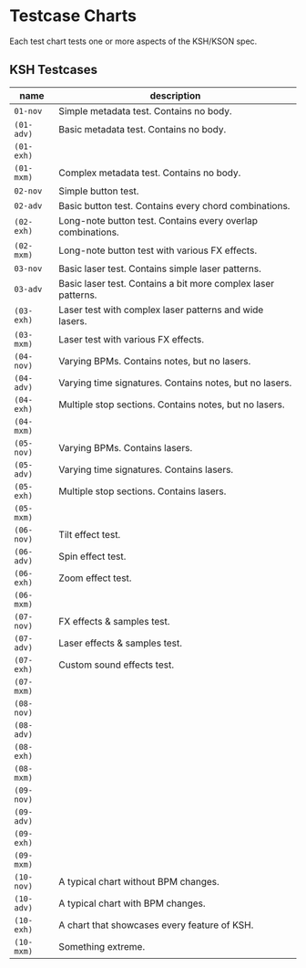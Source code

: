 # Testcase Charts

Each test chart tests one or more aspects of the KSH/KSON spec.

## KSH Testcases

| name | description |
|------|-------------|
| `01-nov` | Simple metadata test. Contains no body. |
| `(01-adv)` | Basic metadata test. Contains no body. |
| `(01-exh)` | |
| `(01-mxm)` | Complex metadata test. Contains no body. |
| `02-nov` | Simple button test. |
| `02-adv` | Basic button test. Contains every chord combinations. |
| `(02-exh)` | Long-note button test. Contains every overlap combinations. |
| `(02-mxm)` | Long-note button test with various FX effects. |
| `03-nov` | Basic laser test. Contains simple laser patterns. |
| `03-adv` | Basic laser test. Contains a bit more complex laser patterns. |
| `(03-exh)` | Laser test with complex laser patterns and wide lasers. |
| `(03-mxm)` | Laser test with various FX effects. |
| `(04-nov)` | Varying BPMs. Contains notes, but no lasers. |
| `(04-adv)` | Varying time signatures. Contains notes, but no lasers. |
| `(04-exh)` | Multiple stop sections. Contains notes, but no lasers. |
| `(04-mxm)` |  |
| `(05-nov)` | Varying BPMs. Contains lasers. |
| `(05-adv)` | Varying time signatures. Contains lasers. |
| `(05-exh)` | Multiple stop sections. Contains lasers. |
| `(05-mxm)` |  |
| `(06-nov)` | Tilt effect test. |
| `(06-adv)` | Spin effect test. |
| `(06-exh)` | Zoom effect test. |
| `(06-mxm)` |  |
| `(07-nov)` | FX effects & samples test. |
| `(07-adv)` | Laser effects & samples test. |
| `(07-exh)` | Custom sound effects test. |
| `(07-mxm)` |  |
| `(08-nov)` |  |
| `(08-adv)` |  |
| `(08-exh)` |  |
| `(08-mxm)` |  |
| `(09-nov)` |  |
| `(09-adv)` |  |
| `(09-exh)` |  |
| `(09-mxm)` |  |
| `(10-nov)` | A typical chart without BPM changes. |
| `(10-adv)` | A typical chart with BPM changes. |
| `(10-exh)` | A chart that showcases every feature of KSH. |
| `(10-mxm)` | Something extreme. |